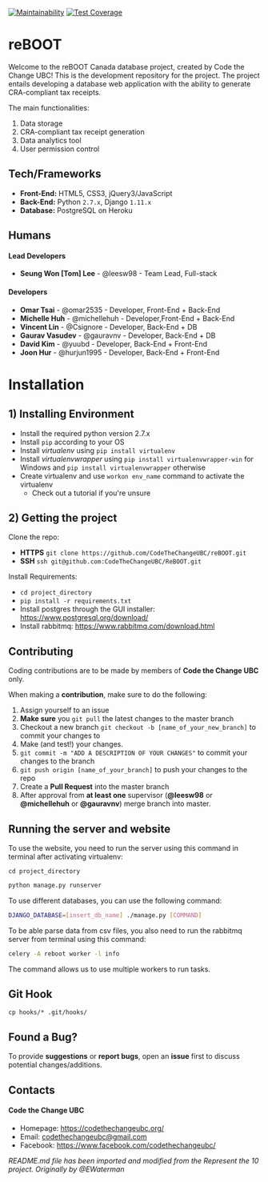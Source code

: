 [![Maintainability](https://api.codeclimate.com/v1/badges/04db8a89d03f899cb0c5/maintainability)](https://codeclimate.com/github/CodeTheChangeUBC/reBOOT/maintainability)   [![Test Coverage](https://api.codeclimate.com/v1/badges/04db8a89d03f899cb0c5/test_coverage)](https://codeclimate.com/github/CodeTheChangeUBC/reBOOT/test_coverage)
# reBOOT
Welcome to the reBOOT Canada database project, created by Code the Change UBC! This is the development repository for the project. The project entails developing a database web application with the ability to generate CRA-compliant tax receipts.

The main functionalities:

1. Data storage
2. CRA-compliant tax receipt generation
3. Data analytics tool
4. User permission control

## Tech/Frameworks

- **Front-End:** HTML5, CSS3, jQuery3/JavaScript
- **Back-End:** Python `2.7.x`, Django `1.11.x`
- **Database:** PostgreSQL on Heroku

## Humans

#### Lead Developers

- **Seung Won [Tom] Lee** - @leesw98 - Team Lead, Full-stack

#### Developers

- **Omar Tsai** - @omar2535 - Developer, Front-End + Back-End
- **Michelle Huh** - @michellehuh - Developer,Front-End + Back-End
- **Vincent Lin** - @Csignore - Developer, Back-End + DB
- **Gaurav Vasudev** - @gauravnv - Developer, Back-End + DB
- **David Kim** - @yuubd - Developer, Back-End + Front-End
- **Joon Hur** - @hurjun1995 - Developer, Back-End + Front-End

# Installation

## 1) Installing Environment

- Install the required python version 2.7.x
- Install `pip` according to your OS
- Install _virtualenv_ using `pip install virtualenv`
- Install _virtualenvwrapper_ using `pip install virtualenvwrapper-win` for Windows and `pip install virtualenvwrapper` otherwise
- Create virtualenv and use `workon env_name` command to activate the virtualenv
  - Check out a tutorial if you're unsure

## 2) Getting the project

Clone the repo:

- **HTTPS** `git clone https://github.com/CodeTheChangeUBC/reBOOT.git`
- **SSH** `ssh git@github.com:CodeTheChangeUBC/ReBOOT.git`

Install Requirements:

- `cd project_directory`
- `pip install -r requirements.txt`
- Install postgres through the GUI installer: https://www.postgresql.org/download/
- Install rabbitmq: https://www.rabbitmq.com/download.html

## Contributing

Coding contributions are to be made by members of **Code the Change UBC** only.

When making a **contribution**, make sure to do the following:

1. Assign yourself to an issue
2. **Make sure** you `git pull` the latest changes to the master branch
3. Checkout a new branch `git checkout -b [name_of_your_new_branch]` to commit your changes to
4. Make (and test!) your changes.
5. `git commit -m "ADD A DESCRIPTION OF YOUR CHANGES"` to commit your changes to the branch
6. `git push origin [name_of_your_branch]` to push your changes to the repo
7. Create a **Pull Request** into the master branch
8. After approval from **at least one** supervisor (**@leesw98** or **@michellehuh** or **@gauravnv**) merge branch into master.

## Running the server and website

To use the website, you need to run the server using this command in terminal after activating virtualenv:

`cd project_directory`

```bash
python manage.py runserver
```

To use different databases, you can use the following command:

```bash
DJANGO_DATABASE=[insert_db_name] ./manage.py [COMMAND]
```

To be able parse data from csv files, you also need to run the rabbitmq server from terminal using this command:

```bash
celery -A reboot worker -l info
```

The command allows us to use multiple workers to run tasks.

## Git Hook

`cp hooks/* .git/hooks/`

## Found a Bug?

To provide **suggestions** or **report bugs**, open an **issue** first to discuss potential changes/additions.

## Contacts

#### Code the Change UBC

- Homepage: https://codethechangeubc.org/
- Email: codethechangeubc@gmail.com
- Facebook: https://www.facebook.com/codethechangeubc/

_README.md file has been imported and modified from the Represent the 10 project. Originally by @EWaterman_
